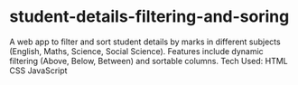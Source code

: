 # student-details-filtering-and-soring
A web app to filter and sort student details by marks in different subjects (English, Maths, Science, Social Science). Features include dynamic filtering (Above, Below, Between) and sortable columns.  Tech Used: HTML CSS JavaScript
